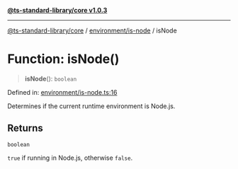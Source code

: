 [**@ts-standard-library/core v1.0.3**](../../../README.md)

***

[@ts-standard-library/core](../../../modules.md) / [environment/is-node](../README.md) / isNode

# Function: isNode()

> **isNode**(): `boolean`

Defined in: [environment/is-node.ts:16](https://github.com/gabaudette/ts-stdlib/blob/be448e6a9d9c20c6c2f27f6550ce4e65fc8c9b89/packages/core/src/environment/is-node.ts#L16)

Determines if the current runtime environment is Node.js.

## Returns

`boolean`

`true` if running in Node.js, otherwise `false`.
